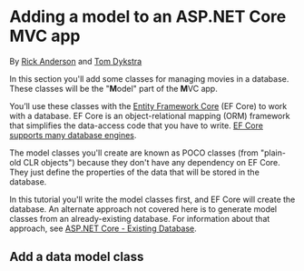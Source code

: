 # Adding a model to an ASP.NET Core MVC app

By [Rick Anderson](https://twitter.com/RickAndMSFT) and [Tom Dykstra](https://github.com/tdykstra)

In this section you'll add some classes for managing movies in a database. These classes will be the "**M**odel" part of the **M**VC app.

You’ll use these classes with the [Entity Framework Core](https://docs.microsoft.com/ef/core) (EF Core) to work with a database. EF Core is an object-relational mapping (ORM) framework that simplifies the data-access code that you have to write. [EF Core supports many database engines](https://docs.microsoft.com/ef/core/providers/).

The model classes you'll create are known as POCO classes (from "plain-old CLR objects") because they don't have any dependency on EF Core.  They just define the properties of the data that will be stored in the database.

In this tutorial you'll write the model classes first, and EF Core will create the database. An alternate approach not covered here is to generate model classes from an already-existing database. For information about that approach, see [ASP.NET Core - Existing Database](https://docs.microsoft.com/ef/core/get-started/aspnetcore/existing-db).

## Add a data model class
